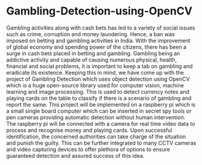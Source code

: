 # Gambling-Detection-using-OpenCV
Gambling activities along with cash bets has led to a variety of social issues such as crime, corruption and money laundering. Hence, a ban was imposed on betting and gambling activities in India. With the improvement of global economy and spending power of the citizens, there has been a surge in cash bets placed in betting and gambling. Gambling being an addictive activity and capable of causing numerous physical, health, financial and social problems, it is important to keep a tab on gambling and eradicate its existence.
Keeping this in mind, we have come up with the project of Gambling Detection which uses object detection using OpenCV which is a huge open-source library used for computer vision, machine learning and image processing. This is used to detect currency notes and playing cards on the table to classify if there is a scenario of gambling and report the same. This project will be implemented on a raspberry pi which is a small single board computer which can be inserted in secret spy tools or pen cameras providing automatic detection without human intervention. The raspberry pi will be connected with a camera for real time video data to process and recognise money and playing cards.
Upon successful identification, the concerned authorities can take charge of the situation and punish the guilty. This can be further integrated to many CCTV cameras and video capturing devices to offer plethora of options to ensure guaranteed detection and assured success of this idea.

